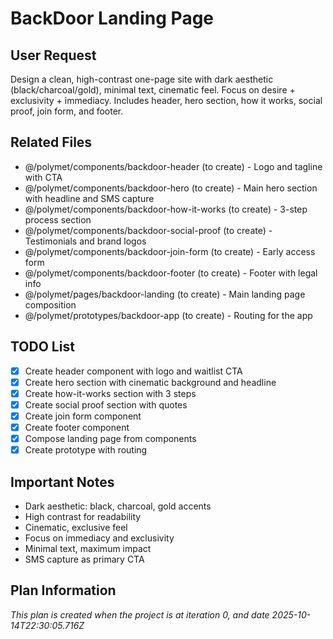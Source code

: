 # BackDoor Landing Page

## User Request
Design a clean, high-contrast one-page site with dark aesthetic (black/charcoal/gold), minimal text, cinematic feel. Focus on desire + exclusivity + immediacy. Includes header, hero section, how it works, social proof, join form, and footer.

## Related Files
- @/polymet/components/backdoor-header (to create) - Logo and tagline with CTA
- @/polymet/components/backdoor-hero (to create) - Main hero section with headline and SMS capture
- @/polymet/components/backdoor-how-it-works (to create) - 3-step process section
- @/polymet/components/backdoor-social-proof (to create) - Testimonials and brand logos
- @/polymet/components/backdoor-join-form (to create) - Early access form
- @/polymet/components/backdoor-footer (to create) - Footer with legal info
- @/polymet/pages/backdoor-landing (to create) - Main landing page composition
- @/polymet/prototypes/backdoor-app (to create) - Routing for the app

## TODO List
- [x] Create header component with logo and waitlist CTA
- [x] Create hero section with cinematic background and headline
- [x] Create how-it-works section with 3 steps
- [x] Create social proof section with quotes
- [x] Create join form component
- [x] Create footer component
- [x] Compose landing page from components
- [x] Create prototype with routing

## Important Notes
- Dark aesthetic: black, charcoal, gold accents
- High contrast for readability
- Cinematic, exclusive feel
- Focus on immediacy and exclusivity
- Minimal text, maximum impact
- SMS capture as primary CTA
  
## Plan Information
*This plan is created when the project is at iteration 0, and date 2025-10-14T22:30:05.716Z*
